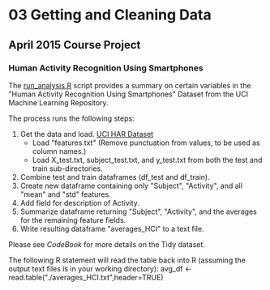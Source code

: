 # 03 Getting and Cleaning Data
## April 2015 Course Project
### Human Activity Recognition Using Smartphones

The [run_analysis.R](https://github.com/michaelpboyle/Proj03GetClean/blob/master/run_analysis.R) script provides a summary on certain variables in
the "Human Activity Recognition Using Smartphones" Dataset from the
UCI Machine Learning Repository.

The process runs the following steps:

1. Get the data and load. [UCI HAR Dataset](https://d396qusza40orc.cloudfront.net/getdata%2Fprojectfiles%2FUCI%20HAR%20Dataset.zip) 
      * Load "features.txt" (Remove punctuation from values, to be used as column names.)
      * Load X_test.txt, subject_test.txt, and y_test.txt from both the test and train sub-directories.
2. Combine test and train dataframes (df_test and df_train).
3. Create new dataframe containing only "Subject", "Activity", and all "mean" and "std" features.
4. Add field for description of Activity.
5. Summarize dataframe returning "Subject", "Activity", and the averages for the remaining feature fields.
6. Write resulting dataframe "averages_HCI" to a text file.

Please see *CodeBook* for more details on the Tidy dataset.

The following R statement will read the table back into R (assuming the output text files is in your working directory):
avg_df <- read.table("./averages_HCI.txt",header=TRUE)
